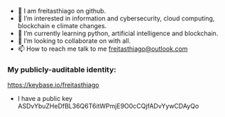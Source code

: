   * 👋 I am freitasthiago on github.
  * 👀 I’m interested in information and cybersecurity, cloud computing, blockchain e climate changes.
  * 🌱 I’m currently learning python, artificial intelligence and blockchain.
  * 💞️ I’m looking to collaborate on with all. 
  * 📫 How to reach me talk to me freitasthiago@outlook.com

### My publicly-auditable identity:
   https://keybase.io/freitasthiago
   * I have a public key ASDvYbuZHeDfBL36Q6T6itWPmjE9O0cCQjfADvYywCDAyQo
